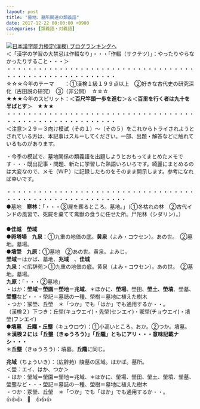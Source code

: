 ```yaml
---
layout: post
title: "墓地、墓所関連の類義語"
date: 2017-12-22 00:00:00 +0900
categories: [類義語・対義語]
---
```


[![](/syuusyuu9701/assets/images/墓地、墓所関連の類義語-br_c_3028_1.gif)](http://blog.with2.net/link.php?1659096:3028 "日本漢字能力検定(漢検) ブログランキングへ")[日本漢字能力検定(漢検) ブログランキングへ](http://blog.with2.net/link.php?1659096:3028)  
＜「漢字の学習の大禁忌は作輟なり」・・・「作輟（サクテツ）」：やったりやらなかったりすること・・・＞  
・・・・・・・・・・・・・・・・・・・・・・・・・・・・・・・・・・・・・・・・・・・・・・・・・・・・・・・・・  
☆☆☆今年のテーマ　　：①漢検１級１９９点以上　②好きな古代史の研究深化（古田説の研究）　③（非公開）　☆☆☆　　  
★★★今年のスピリット：＜**百尺竿頭一歩を進む**＞＆＜**百里を行く者は九十を半ばとす**＞　★★★  
・・・・・・・・・・・・・・・・・・・・・・・・・・・・・・・・・・・・・・・・・・・・・・・・・・・・・・・・・  
＜注意＞２９－３向け模試（その１）～（その５）をこれからトライされようとされている方は、本記事はスルーしてください。一部、出題・解答などに触れているものがあります。  
  
・今季の模試で、墓地関係の類義語を出題しようとおもってまとめたメモです・・・既出記事・問題、新たに学習した熟語いろいろです。綺麗にまとめるのは大変なので、メモ（ＷＰ）に記録したものをそのまま開示します。参考になれば幸いです。  
  
・・・・・・・・・・・・・・・・・・・・・・・・・・・・・・・・・・・・・・・・・・・・・・・・・・・・・・・・・・・  
●墓地　**寒林**：「・・・③屍を葬るところ。墓地。」（①冬枯れの林　②古代インドの風習で、死屍を棄てて禽獣の食うに任せた所。尸陀林（シダリン）。）  
　  
●**佳城**　**塋域**  
●**卵塔場**　**九泉**：①九重の地価の底。**黄泉**（よみ・コウセン）。あの世。　②墓地。墓場。  
●**墳塋**　**九原**：①墓地　②あの世。黄泉。よみじ。  
**塋域**＝はかば、墓地、**兆域**　、**佳城**  
**九泉**：＜広辞苑＞①九重の地価の底。黄泉（よみ・コウセン）。あの世。　②墓地。墓場。　  
**九原**：「・・・②墓地」  
・はか：**塋域**＝**塋園**＝**塋地**＝**兆域**、＊ほかに、**塋場**、塋田、**塋土**、**塋墳**、塋墓、**塋壟**など・・・塋記＝墓誌の一種、塋樹＝墓地に植えた樹木  
・つか：冢塋、丘塋　＊「つか」でも「はか」でも通用するか・・。  
（漢検２）下つき：丘塋(キュウエイ)・先塋(センエイ)・冢塋(チョウエイ)・墳塋(フンエイ)  
●**墳墓　丘隴・丘壟**（キュウロウ）：①小高いところ。おか。②つか。墳墓。  
**＊漢検２には「丘壟（きゅうろう）」「丘隴」ともにアリ・・・意味記載ナシ・・・**  
＊**丘壟**（きゅうろう）：墳墓。**丘隴**に同じ。  
  
**兆域**（ちょういき）：（広辞苑）陵墓の区域。はかば。墓所。  
＜塋：エイ、はか、つか＞  
・はか：塋域＝塋園＝塋地＝兆域、＊ほかに、塋場、塋田、塋土、塋墳、塋墓、塋壟など・・・塋記＝墓誌の一種、塋樹＝墓地に植えた樹木  
・つか：冢塋、丘塋　＊「つか」でも「はか」でも通用するか・・。  
👍👍👍　🐔　👍👍👍